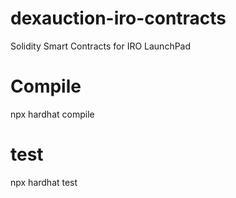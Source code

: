# dexauction-iro-contracts
Solidity Smart Contracts for IRO LaunchPad

# Compile
npx hardhat compile

# test
npx hardhat test
